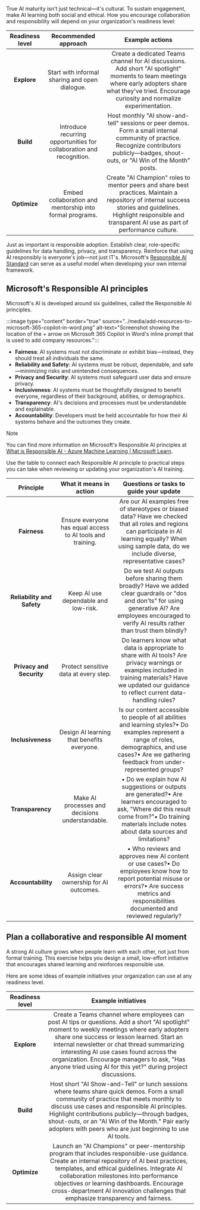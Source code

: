 True AI maturity isn't just technical—it's cultural. To sustain engagement, make AI learning both social and ethical. How you encourage collaboration and responsibility will depend on your organization's readiness level:

| **Readiness level** | **Recommended approach** | **Example actions** |
| :---: | :---: | :---: |
| **Explore** | Start with informal sharing and open dialogue. | Create a dedicated Teams channel for AI discussions. Add short "AI spotlight" moments to team meetings where early adopters share what they've tried. Encourage curiosity and normalize experimentation. |
| **Build** | Introduce recurring opportunities for collaboration and recognition. | Host monthly "AI show-and-tell" sessions or peer demos. Form a small internal community of practice. Recognize contributors publicly—badges, shout-outs, or "AI Win of the Month" posts. |
| **Optimize** | Embed collaboration and mentorship into formal programs. | Create "AI Champion" roles to mentor peers and share best practices. Maintain a repository of internal success stories and guidelines. Highlight responsible and transparent AI use as part of performance culture. |

Just as important is responsible adoption. Establish clear, role-specific guidelines for data handling, privacy, and transparency. Reinforce that using AI responsibly is everyone's job—not just IT's. Microsoft's [Responsible AI Standard](https://cdn-dynmedia-1.microsoft.com/is/content/microsoftcorp/microsoft/final/en-us/microsoft-brand/documents/Microsoft-Responsible-AI-Standard-General-Requirements.pdf) can serve as a useful model when developing your own internal framework.

## Microsoft's Responsible AI principles

Microsoft's AI is developed around six guidelines, called the Responsible AI principles.

:::image type="content" border="true" source="../media/add-resources-to-microsoft-365-copilot-in-word.png" alt-text="Screenshot showing the location of the + arrow on Microsoft 365 Copilot in Word's inline prompt that is used to add company resources.":::

- **Fairness**: AI systems must not discriminate or exhibit bias—instead, they should treat all individuals the same.
- **Reliability and Safety**: AI systems must be robust, dependable, and safe—minimizing risks and unintended consequences.
- **Privacy and Security**: AI systems must safeguard user data and ensure privacy.
- **Inclusiveness**: AI systems must be thoughtfully designed to benefit everyone, regardless of their background, abilities, or demographics.
- **Transparency**: AI's decisions and processes must be understandable and explainable.
- **Accountability**: Developers must be held accountable for how their AI systems behave and the outcomes they create.

>[!NOTE]
> You can find more information on Microsoft's Responsible AI principles at [What is Responsible AI - Azure Machine Learning | Microsoft Learn](/azure/machine-learning/concept-responsible-ai).

Use the table to connect each Responsible AI principle to practical steps you can take when reviewing or updating your organization's AI training.

| **Principle** | **What it means in action** | **Questions or tasks to guide your update** |
| :---: | :---: | :---: |
| **Fairness** | Ensure everyone has equal access to AI tools and training. | Are our AI examples free of stereotypes or biased data? Have we checked that all roles and regions can participate in AI learning equally? When using sample data, do we include diverse, representative cases? |
| **Reliability and Safety** | Keep AI use dependable and low-risk. | Do we test AI outputs before sharing them broadly? Have we added clear guardrails or "dos and don'ts" for using generative AI? Are employees encouraged to verify AI results rather than trust them blindly? |
| **Privacy and Security** | Protect sensitive data at every step. | Do learners know what data is appropriate to share with AI tools? Are privacy warnings or examples included in training materials? Have we updated our guidance to reflect current data-handling rules? |
| **Inclusiveness** | Design AI learning that benefits everyone. | Is our content accessible to people of all abilities and learning styles?• Do examples represent a range of roles, demographics, and use cases?• Are we gathering feedback from under-represented groups? |
| **Transparency** | Make AI processes and decisions understandable. | • Do we explain how AI suggestions or outputs are generated?• Are learners encouraged to ask, "Where did this result come from?"• Do training materials include notes about data sources and limitations? |
| **Accountability** | Assign clear ownership for AI outcomes. | • Who reviews and approves new AI content or use cases?• Do employees know how to report potential misuse or errors?• Are success metrics and responsibilities documented and reviewed regularly? |

## Plan a collaborative and responsible AI moment

A strong AI culture grows when people learn *with* each other, not just from formal training. This exercise helps you design a small, low-effort initiative that encourages shared learning and reinforces responsible use.

Here are some ideas of example initiatives your organization can use at any readiness level.

| **Readiness level** | **Example initiatives** |
| :---: | :---: |
| **Explore** | Create a Teams channel where employees can post AI tips or questions. Add a short "AI spotlight" moment to weekly meetings where early adopters share one success or lesson learned. Start an internal newsletter or chat thread summarizing interesting AI use cases found across the organization. Encourage managers to ask, "Has anyone tried using AI for this yet?" during project discussions. |
| **Build** | Host short "AI Show-and-Tell" or lunch sessions where teams share quick demos. Form a small community of practice that meets monthly to discuss use cases and responsible AI principles. Highlight contributions publicly—through badges, shout-outs, or an "AI Win of the Month." Pair early adopters with peers who are just beginning to use AI tools. |
| **Optimize** | Launch an "AI Champions" or peer-mentorship program that includes responsible-use guidance. Create an internal repository of AI best practices, templates, and ethical guidelines. Integrate AI collaboration milestones into performance objectives or learning dashboards. Encourage cross-department AI innovation challenges that emphasize transparency and fairness. |
